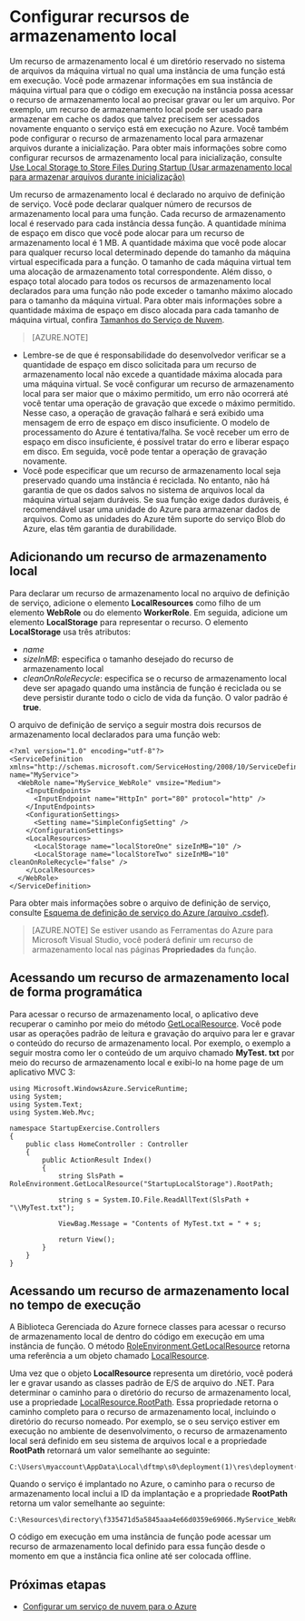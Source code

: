 <properties
pageTitle="Configurar Recursos de Armazenamento Local nos Serviços de Nuvem do Azure | Microsoft Azure"
description="Aprender sobre como configurar recursos de armazenamento local nos Serviços de Nuvem do Azure"
services="cloud-services"
documentationCenter=""
authors="cristy"
manager="timlt"
editor=""/>
<tags
ms.service="cloud-services"
ms.workload="tbd"
ms.tgt_pltfrm="na"
ms.devlang="na"
ms.topic="article"
ms.date="06/11/2015"
ms.author="cristyg"/>

# Configurar recursos de armazenamento local

Um recurso de armazenamento local é um diretório reservado no sistema de arquivos da máquina virtual no qual uma instância de uma função está em execução. Você pode armazenar informações em sua instância de máquina virtual para que o código em execução na instância possa acessar o recurso de armazenamento local ao precisar gravar ou ler um arquivo. Por exemplo, um recurso de armazenamento local pode ser usado para armazenar em cache os dados que talvez precisem ser acessados novamente enquanto o serviço está em execução no Azure. Você também pode configurar o recurso de armazenamento local para armazenar arquivos durante a inicialização. Para obter mais informações sobre como configurar recursos de armazenamento local para inicialização, consulte [Use Local Storage to Store Files During Startup (Usar armazenamento local para armazenar arquivos durante inicialização)](cloud-services-startup-tasks-common.md#create-files-in-local-storage-from-a-startup-task)

Um recurso de armazenamento local é declarado no arquivo de definição de serviço. Você pode declarar qualquer número de recursos de armazenamento local para uma função. Cada recurso de armazenamento local é reservado para cada instância dessa função. A quantidade mínima de espaço em disco que você pode alocar para um recurso de armazenamento local é 1 MB. A quantidade máxima que você pode alocar para qualquer recurso local determinado depende do tamanho da máquina virtual especificada para a função. O tamanho de cada máquina virtual tem uma alocação de armazenamento total correspondente. Além disso, o espaço total alocado para todos os recursos de armazenamento local declarados para uma função não pode exceder o tamanho máximo alocado para o tamanho da máquina virtual. Para obter mais informações sobre a quantidade máxima de espaço em disco alocada para cada tamanho de máquina virtual, confira [Tamanhos do Serviço de Nuvem](cloud-services-sizes-specs.md).

> [AZURE.NOTE]
>
-   Lembre-se de que é responsabilidade do desenvolvedor verificar se a quantidade de espaço em disco solicitada para um recurso de armazenamento local não excede a quantidade máxima alocada para uma máquina virtual. Se você configurar um recurso de armazenamento local para ser maior que o máximo permitido, um erro não ocorrerá até você tentar uma operação de gravação que excede o máximo permitido. Nesse caso, a operação de gravação falhará e será exibido uma mensagem de erro de espaço em disco insuficiente. O modelo de processamento do Azure é tentativa/falha. Se você receber um erro de espaço em disco insuficiente, é possível tratar do erro e liberar espaço em disco. Em seguida, você pode tentar a operação de gravação novamente.
-   Você pode especificar que um recurso de armazenamento local seja preservado quando uma instância é reciclada. No entanto, não há garantia de que os dados salvos no sistema de arquivos local da máquina virtual sejam duráveis. Se sua função exige dados duráveis, é recomendável usar uma unidade do Azure para armazenar dados de arquivos. Como as unidades do Azure têm suporte do serviço Blob do Azure, elas têm garantia de durabilidade.  
>


## Adicionando um recurso de armazenamento local

Para declarar um recurso de armazenamento local no arquivo de definição de serviço, adicione o elemento **LocalResources** como filho de um elemento **WebRole** ou do elemento **WorkerRole**. Em seguida, adicione um elemento **LocalStorage** para representar o recurso. O elemento **LocalStorage** usa três atributos:

-   *name*
-   *sizeInMB*: especifica o tamanho desejado do recurso de armazenamento local
-   *cleanOnRoleRecycle*: especifica se o recurso de armazenamento local deve ser apagado quando uma instância de função é reciclada ou se deve persistir durante todo o ciclo de vida da função. O valor padrão é **true**.

O arquivo de definição de serviço a seguir mostra dois recursos de armazenamento local declarados para uma função web:

	<?xml version="1.0" encoding="utf-8"?>
    <ServiceDefinition xmlns="http://schemas.microsoft.com/ServiceHosting/2008/10/ServiceDefinition" name="MyService">
      <WebRole name="MyService_WebRole" vmsize="Medium">
        <InputEndpoints>
          <InputEndpoint name="HttpIn" port="80" protocol="http" />
        </InputEndpoints>
        <ConfigurationSettings>
          <Setting name="SimpleConfigSetting" />
        </ConfigurationSettings>
        <LocalResources>
          <LocalStorage name="localStoreOne" sizeInMB="10" />
          <LocalStorage name="localStoreTwo" sizeInMB="10" cleanOnRoleRecycle="false" />
        </LocalResources>
      </WebRole>
    </ServiceDefinition>

Para obter mais informações sobre o arquivo de definição de serviço, consulte [Esquema de definição de serviço do Azure (arquivo .csdef)](https://msdn.microsoft.com/library/azure/ee758711.aspx).

> [AZURE.NOTE] Se estiver usando as Ferramentas do Azure para Microsoft Visual Studio, você poderá definir um recurso de armazenamento local nas páginas **Propriedades** da função.

## Acessando um recurso de armazenamento local de forma programática

Para acessar o recurso de armazenamento local, o aplicativo deve recuperar o caminho por meio do método [GetLocalResource](https://msdn.microsoft.com/library/azure/microsoft.windowsazure.serviceruntime.roleenvironment.getlocalresource.aspx). Você pode usar as operações padrão de leitura e gravação do arquivo para ler e gravar o conteúdo do recurso de armazenamento local. Por exemplo, o exemplo a seguir mostra como ler o conteúdo de um arquivo chamado **MyTest. txt** por meio do recurso de armazenamento local e exibi-lo na home page de um aplicativo MVC 3:

    using Microsoft.WindowsAzure.ServiceRuntime;
    using System;
    using System.Text;
    using System.Web.Mvc;

    namespace StartupExercise.Controllers
    {
        public class HomeController : Controller
        {
            public ActionResult Index()
            {
                string SlsPath = RoleEnvironment.GetLocalResource("StartupLocalStorage").RootPath;

                string s = System.IO.File.ReadAllText(SlsPath + "\\MyTest.txt");

                ViewBag.Message = "Contents of MyTest.txt = " + s;

                return View();
            }
        }
    }

## Acessando um recurso de armazenamento local no tempo de execução

A Biblioteca Gerenciada do Azure fornece classes para acessar o recurso de armazenamento local de dentro do código em execução em uma instância de função. O método [RoleEnvironment.GetLocalResource](https://msdn.microsoft.com/library/microsoft.windowsazure.serviceruntime.roleenvironment.getlocalresource.aspx) retorna uma referência a um objeto chamado [LocalResource](https://msdn.microsoft.com/library/microsoft.windowsazure.serviceruntime.localresource.aspx).

Uma vez que o objeto **LocalResource** representa um diretório, você poderá ler e gravar usando as classes padrão de E/S de arquivo do .NET. Para determinar o caminho para o diretório do recurso de armazenamento local, use a propriedade [LocalResource.RootPath](https://msdn.microsoft.com/library/microsoft.windowsazure.serviceruntime.localresource.rootpath.aspx). Essa propriedade retorna o caminho completo para o recurso de armazenamento local, incluindo o diretório do recurso nomeado. Por exemplo, se o seu serviço estiver em execução no ambiente de desenvolvimento, o recurso de armazenamento local será definido em seu sistema de arquivos local e a propriedade **RootPath** retornará um valor semelhante ao seguinte:


    C:\Users\myaccount\AppData\Local\dftmp\s0\deployment(1)\res\deployment(1).MyService.MyService_WebRole.0\directory\localStoreOne\

Quando o serviço é implantado no Azure, o caminho para o recurso de armazenamento local inclui a ID da implantação e a propriedade **RootPath** retorna um valor semelhante ao seguinte:


    C:\Resources\directory\f335471d5a5845aaa4e66d0359e69066.MyService_WebRole.localStoreOne\

O código em execução em uma instância de função pode acessar um recurso de armazenamento local definido para essa função desde o momento em que a instância fica online até ser colocada offline.

## Próximas etapas

- [Configurar um serviço de nuvem para o Azure](cloud-services-model-and-package.md)

<!---HONumber=AcomDC_0615_2016-->